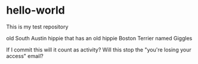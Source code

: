 # hello-world
This is my test repository

old South Austin hippie that has an old hippie Boston Terrier named Giggles

If I commit this will it count as activity? Will this stop the "you're losing your access" email?
